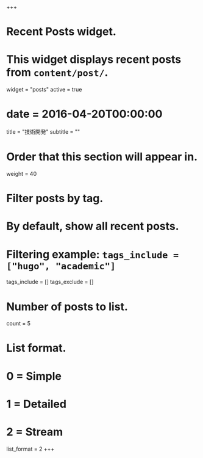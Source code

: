 +++
# Recent Posts widget.
# This widget displays recent posts from `content/post/`.
widget = "posts"
active = true
# date = 2016-04-20T00:00:00

title = "技術開発"
subtitle = ""

# Order that this section will appear in.
weight = 40

# Filter posts by tag.
#  By default, show all recent posts.
#  Filtering example: `tags_include = ["hugo", "academic"]`
tags_include = []
tags_exclude = []

# Number of posts to list.
count = 5

# List format.
#   0 = Simple
#   1 = Detailed
#   2 = Stream
list_format = 2
+++

